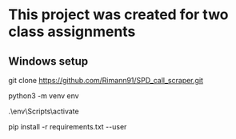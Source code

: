 # This project was created for two class assignments

## Windows setup

git clone https://github.com/Rimann91/SPD_call_scraper.git

python3 -m venv env

.\env\Scripts\activate

pip install -r requirements.txt --user

